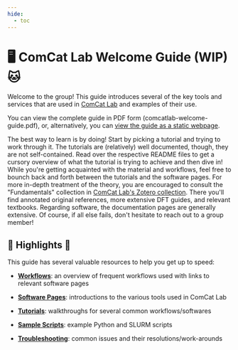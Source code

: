 ```yaml
---
hide:
  - toc
---
```


# 🖥 ComCat Lab Welcome Guide (WIP) 🐱

Welcome to the group! This guide introduces several of the key tools and services
that are used in [ComCat Lab][comcat-lab] and examples of their use.

You can view the complete guide in PDF form (comcatlab-welcome-guide.pdf), or,
alternatively, you can [view the guide as a static webpage](dev_guide/docs.md).

The best way to learn is by doing! Start by picking a tutorial and trying to work
through it. The tutorials are (relatively) well documented, though, they are not
self-contained. Read over the respective README files to get a cursory overview
of what the tutorial is trying to achieve and then dive in! While you're getting
acquainted with the material and workflows, feel free to bounch back and forth
between the tutorials and the software pages. For more in-depth treatment of the
theory, you are encouraged to consult the "Fundamentals" collection in
[ComCat Lab's Zotero collection][zotero-collection]. There you'll find annotated
original references, more extensive DFT guides, and relevant textbooks. Regarding software,
the documentation pages are generally extensive. Of course, if all else fails, don't
hesitate to reach out to a group member!

## 🌟 Highlights 🌟

This guide has several valuable resources to help you get up to speed:

- [**Workflows**](workflows.md): an overview of frequent workflows used with links to relevant software pages

- [**Software Pages**](software_pages/index.md): introductions to the various tools used in ComCat Lab

- [**Tutorials**](tutorials/index.md): walkthroughs for several common workflows/softwares

- [**Sample Scripts**](sample_scripts/index.md): example Python and SLURM scripts

- [**Troubleshooting**](resources/troubleshooting.md): common issues and their resolutions/work-arounds

[comcat-lab]: https://www.siahrostamilab.com
[zotero-collection]: https://www.zotero.org/groups/5526800/comcat_lab/library
